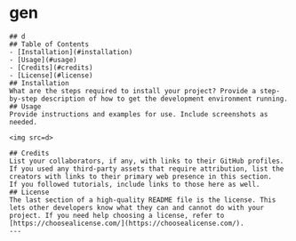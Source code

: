 # gen
    ## d
    ## Table of Contents 
    - [Installation](#installation)
    - [Usage](#usage)
    - [Credits](#credits)
    - [License](#license)
    ## Installation
    What are the steps required to install your project? Provide a step-by-step description of how to get the development environment running.
    ## Usage
    Provide instructions and examples for use. Include screenshots as needed.
   
    <img src=d>

    ## Credits
    List your collaborators, if any, with links to their GitHub profiles.
    If you used any third-party assets that require attribution, list the creators with links to their primary web presence in this section.
    If you followed tutorials, include links to those here as well.
    ## License
    The last section of a high-quality README file is the license. This lets other developers know what they can and cannot do with your project. If you need help choosing a license, refer to [https://choosealicense.com/](https://choosealicense.com/).
    ---
    